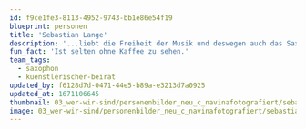 ```yaml
---
id: f9ce1fe3-8113-4952-9743-bb1e86e54f19
blueprint: personen
title: 'Sebastian Lange'
description: '...liebt die Freiheit der Musik und deswegen auch das Saxophon.'
fun_fact: 'Ist selten ohne Kaffee zu sehen.'
team_tags:
  - saxophon
  - kuenstlerischer-beirat
updated_by: f6128d7d-0471-44e5-b89a-e3213d7a0925
updated_at: 1671106645
thumbnail: 03_wer-wir-sind/personenbilder_neu_c_navinafotografiert/sebastian-lange_(c)_navinafotografiert-0424-b.jpg
image: 03_wer-wir-sind/personenbilder_neu_c_navinafotografiert/sebastian-lange_(c)_navinafotografiert-0424-b.jpg
---
```


